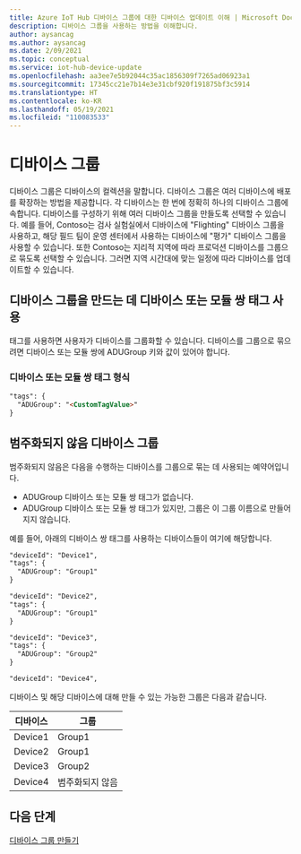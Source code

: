 ```yaml
---
title: Azure IoT Hub 디바이스 그룹에 대한 디바이스 업데이트 이해 | Microsoft Docs
description: 디바이스 그룹을 사용하는 방법을 이해합니다.
author: aysancag
ms.author: aysancag
ms.date: 2/09/2021
ms.topic: conceptual
ms.service: iot-hub-device-update
ms.openlocfilehash: aa3ee7e5b92044c35ac1856309f7265ad06923a1
ms.sourcegitcommit: 17345cc21e7b14e3e31cbf920f191875bf3c5914
ms.translationtype: HT
ms.contentlocale: ko-KR
ms.lasthandoff: 05/19/2021
ms.locfileid: "110083533"
---
```

# <a name="device-groups"></a>디바이스 그룹

디바이스 그룹은 디바이스의 컬렉션을 말합니다. 디바이스 그룹은 여러 디바이스에 배포를 확장하는 방법을 제공합니다. 각 디바이스는 한 번에 정확히 하나의 디바이스 그룹에 속합니다.
디바이스를 구성하기 위해 여러 디바이스 그룹을 만들도록 선택할 수 있습니다. 예를 들어, Contoso는 검사 실험실에서 디바이스에 "Flighting" 디바이스 그룹을 사용하고, 해당 필드 팀이 운영 센터에서 사용하는 디바이스에 "평가" 디바이스 그룹을 사용할 수 있습니다. 또한 Contoso는 지리적 지역에 따라 프로덕션 디바이스를 그룹으로 묶도록 선택할 수 있습니다. 그러면 지역 시간대에 맞는 일정에 따라 디바이스를 업데이트할 수 있습니다. 


## <a name="using-device-or-module-twin-tag-for-device-group-creation"></a>디바이스 그룹을 만드는 데 디바이스 또는 모듈 쌍 태그 사용

태그를 사용하면 사용자가 디바이스를 그룹화할 수 있습니다. 디바이스를 그룹으로 묶으려면 디바이스 또는 모듈 쌍에 ADUGroup 키와 값이 있어야 합니다.

### <a name="device-or-module-twin-tag-format"></a>디바이스 또는 모듈 쌍 태그 형식

```markdown
"tags": {
  "ADUGroup": "<CustomTagValue>"
}
```


## <a name="uncategorized-device-group"></a>범주화되지 않음 디바이스 그룹

범주화되지 않음은 다음을 수행하는 디바이스를 그룹으로 묶는 데 사용되는 예약어입니다.
- ADUGroup 디바이스 또는 모듈 쌍 태그가 없습니다.
- ADUGroup 디바이스 또는 모듈 쌍 태그가 있지만, 그룹은 이 그룹 이름으로 만들어지지 않습니다.

예를 들어, 아래의 디바이스 쌍 태그를 사용하는 디바이스들이 여기에 해당합니다.

```markdown
"deviceId": "Device1",
"tags": {
  "ADUGroup": "Group1"
}
```

```markdown
"deviceId": "Device2",
"tags": {
  "ADUGroup": "Group1"
}
```

```markdown
"deviceId": "Device3",
"tags": {
  "ADUGroup": "Group2"
}
```

```markdown
"deviceId": "Device4",
```

디바이스 및 해당 디바이스에 대해 만들 수 있는 가능한 그룹은 다음과 같습니다.

|디바이스 |그룹  |
|-----------|--------------|
|Device1    |Group1|
|Device2    |Group1|
|Device3    |Group2|
|Device4    |범주화되지 않음|



## <a name="next-steps"></a>다음 단계

[디바이스 그룹 만들기](./create-update-group.md)
